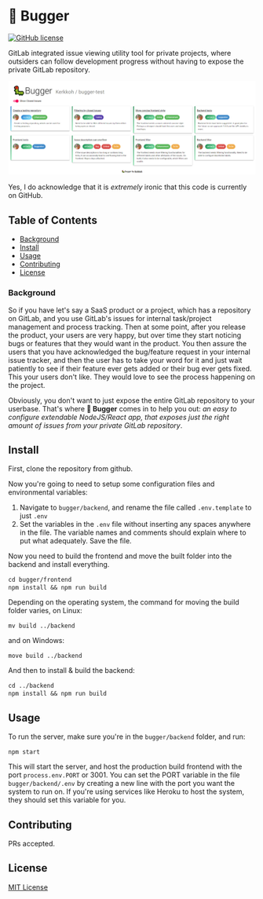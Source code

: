 # 🐛 Bugger

[![GitHub license](https://img.shields.io/github/license/kerkkoh/bugger)](https://github.com/kerkkoh/bugger/blob/master/LICENSE.md)

GitLab integrated issue viewing utility tool for private projects, where outsiders can follow development progress without having to expose the private GitLab repository.

![Bugger screenshot](https://raw.githubusercontent.com/kerkkoh/bugger/master/screenshot.png "Bugger screenshot")

Yes, I do acknowledge that it is _extremely_ ironic that this code is currently on GitHub.

## Table of Contents

- [Background](#background)
- [Install](#install)
- [Usage](#usage)
- [Contributing](#contributing)
- [License](#license)

### Background

So if you have let's say a SaaS product or a project, which has a repository on GitLab, and you use GitLab's issues for internal task/project management and process tracking. Then at some point, after you release the product, your users are very happy, but over time they start noticing bugs or features that they would want in the product. You then assure the users that you have acknowledged the bug/feature request in your internal issue tracker, and then the user has to take your word for it and just wait patiently to see if their feature ever gets added or their bug ever gets fixed. This your users don't like. They would love to see the process happening on the project.

Obviously, you don't want to just expose the entire GitLab repository to your userbase. That's where **🐛 Bugger** comes in to help you out: _an easy to configure extendable NodeJS/React app, that exposes just the right amount of issues from your private GitLab repository_.

## Install

First, clone the repository from github.

Now you're going to need to setup some configuration files and environmental variables:

1. Navigate to `bugger/backend`, and rename the file called `.env.template` to just `.env`
2. Set the variables in the `.env` file without inserting any spaces anywhere in the file. The variable names and comments should explain where to put what adequately. Save the file.

Now you need to build the frontend and move the built folder into the backend and install everything.

```
cd bugger/frontend
npm install && npm run build
```

Depending on the operating system, the command for moving the build folder varies, on Linux:

```
mv build ../backend
```

and on Windows:

```
move build ../backend
```

And then to install & build the backend:

```
cd ../backend
npm install && npm run build
```

## Usage

To run the server, make sure you're in the `bugger/backend` folder, and run:

```
npm start
```

This will start the server, and host the production build frontend with the port `process.env.PORT` or 3001. You can set the PORT variable in the file `bugger/backend/.env` by creating a new line with the port you want the system to run on. If you're using services like Heroku to host the system, they should set this variable for you.

## Contributing

PRs accepted.

## License

[MIT License](https://github.com/kerkkoh/bugger/LICENSE.md)

